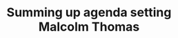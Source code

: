 ---
area: Communication Skills, calgary-cambridge-model
category: 24 - Calgary Cambridge Workshop
title: Summing up agenda setting Malcolm Thomas
description: Summing up agenda setting Malcolm Thomas
audio: /assets/audio/24 - Calgary Cambridge Workshop - 24 Summing up agenda setting Malcolm Thomas - MQ.mp3
article: 
www: 
keywords: Calgary, Cambridge, Model
youtube: 
soundcloud: 
---